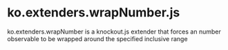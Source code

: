ko.extenders.wrapNumber.js
==========================

ko.extenders.wrapNumber is a knockout.js extender that forces an number observable to be wrapped around the specified inclusive range
